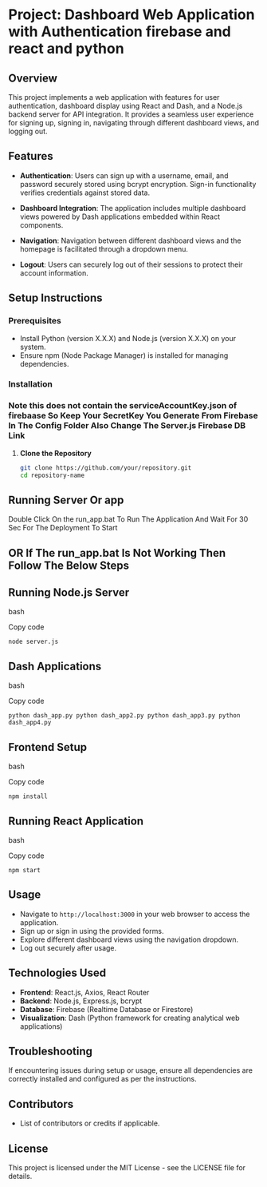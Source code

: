 # Project: Dashboard Web Application with Authentication firebase and react and python

## Overview

This project implements a web application with features for user authentication, dashboard display using React and Dash, and a Node.js backend server for API integration. It provides a seamless user experience for signing up, signing in, navigating through different dashboard views, and logging out.

## Features

- **Authentication**: Users can sign up with a username, email, and password securely stored using bcrypt encryption. Sign-in functionality verifies credentials against stored data.
  
- **Dashboard Integration**: The application includes multiple dashboard views powered by Dash applications embedded within React components.
  
- **Navigation**: Navigation between different dashboard views and the homepage is facilitated through a dropdown menu.
  
- **Logout**: Users can securely log out of their sessions to protect their account information.

## Setup Instructions

### Prerequisites

- Install Python (version X.X.X) and Node.js (version X.X.X) on your system.
- Ensure npm (Node Package Manager) is installed for managing dependencies.

### Installation

### Note this does not contain the serviceAccountKey.json of firebaase So Keep Your SecretKey You Generate From Firebase In The Config Folder Also Change The Server.js Firebase DB Link 

1. **Clone the Repository**

   ```bash
   git clone https://github.com/your/repository.git
   cd repository-name

Running Server Or app
----------------------

Double Click On the run_app.bat To Run The Application And Wait For 30 Sec For The Deployment To Start 


OR If The run_app.bat Is Not Working Then Follow The Below Steps
----------------------------------------------------------------



Running Node.js Server
----------------------

bash

Copy code

`node server.js`

Dash Applications
-----------------

bash

Copy code

`python dash_app.py
python dash_app2.py
python dash_app3.py
python dash_app4.py`

Frontend Setup
--------------

bash

Copy code

`npm install`

Running React Application
-------------------------

bash

Copy code

`npm start`

Usage
-----

-   Navigate to `http://localhost:3000` in your web browser to access the application.
-   Sign up or sign in using the provided forms.
-   Explore different dashboard views using the navigation dropdown.
-   Log out securely after usage.

Technologies Used
-----------------

-   **Frontend**: React.js, Axios, React Router
-   **Backend**: Node.js, Express.js, bcrypt
-   **Database**: Firebase (Realtime Database or Firestore)
-   **Visualization**: Dash (Python framework for creating analytical web applications)

Troubleshooting
---------------

If encountering issues during setup or usage, ensure all dependencies are correctly installed and configured as per the instructions.

Contributors
------------

-   List of contributors or credits if applicable.

License
-------

This project is licensed under the MIT License - see the LICENSE file for details.
